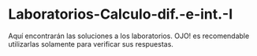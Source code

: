 # Laboratorios-Calculo-dif.-e-int.-I
Aquí encontrarán las soluciones a los laboratorios.
OJO! es recomendable utilizarlas solamente para verificar sus respuestas.

